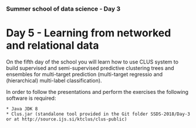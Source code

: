 ### Summer school of data science - Day 3

# Day 5 - Learning from networked and relational data

On the fifth day of the school you will learn how to use CLUS system to build supervised and semi-supervised predictive clustering trees and ensembles for multi-target prediction (multi-target regressio and (hierarchical) multi-label classification).

In order to follow the presentations and perform the exercises the following software is required:

	* Java JDK 8
	* Clus.jar (standalone tool provided in the Git folder SSDS-2018/Day-3 or at http://source.ijs.si/ktclus/clus-public)

